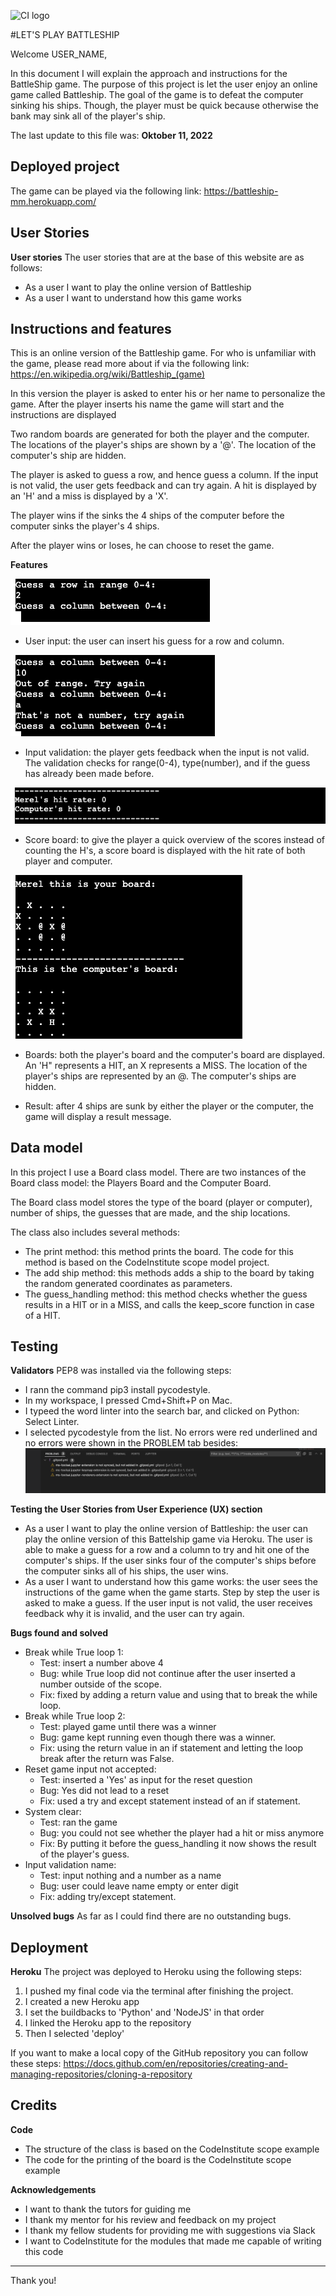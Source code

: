 ![CI logo](https://codeinstitute.s3.amazonaws.com/fullstack/ci_logo_small.png)

#LET'S PLAY BATTLESHIP

Welcome USER_NAME,

In this document I will explain the approach and instructions for the BattleShip game. The purpose of this project is let the user enjoy an online game called Battleship. The goal of the game is to defeat the computer sinking his ships. Though, the player must be quick because otherwise the bank may sink all of the player's ship. 

The last update to this file was: **Oktober 11, 2022**

## Deployed project
The game can be played via the following link: https://battleship-mm.herokuapp.com/

## User Stories
**User stories**
The user stories that are at the base of this website are as follows:

* As a user I want to play the online version of Battleship
* As a user I want to understand how this game works

## Instructions and features
This is an online version of the Battleship game. For who is unfamiliar with the game, please read more about if via the following link: https://en.wikipedia.org/wiki/Battleship_(game)

In this version the player is asked to enter his or her name to personalize the game.
After the player inserts his name the game will start and the instructions are displayed

Two random boards are generated for both the player and the computer. The locations of the player's ships are shown by a '@'.
The location of the computer's ship are hidden.

The player is asked to guess a row, and hence guess a column. If the input is not valid, the user gets feedback and can try again.
A hit is displayed by an 'H' and a miss is displayed by a 'X'.

The player wins if the sinks the 4 ships of the computer before the computer sinks the player's 4 ships. 

After the player wins or loses, he can choose to reset the game.

**Features**

![Image of user input](./assets/images/userinput.png)
* User input: the user can insert his guess for a row and column.

![Image of input validation](./assets/images/userfeedback.png)
* Input validation: the player gets feedback when the input is not valid. The validation checks for range(0-4), type(number), and if the guess has already been made before.

![Image of score board](./assets/images/scoreboard.png)
* Score board: to give the player a quick overview of the scores instead of counting the H's, a score board is displayed with the hit rate of both player and computer.

![Image of boards](./assets/images/displayboard_hitsandmisses.png)
* Boards: both the player's board and the computer's board are displayed. An 'H" represents a HIT, an X represents a MISS. The location of the player's ships are represented by an @. The computer's ships are hidden.

* Result: after 4 ships are sunk by either the player or the computer, the game will display a result message.

## Data model
In this project I use a Board class model. There are two instances of the Board class model: the Players Board and the Computer Board. 

The Board class model stores the type of the board (player or computer), number of ships, the guesses that are made, and the ship locations.

The class also includes several methods:
* The print method: this method prints the board. The code for this method is based on the CodeInstitute scope model project.
* The add ship method: this methods adds a ship to the board by taking the random generated coordinates as parameters.
* The guess_handling method: this method checks whether the guess results in a HIT or in a MISS, and calls the keep_score function in case of a HIT.


## Testing
**Validators**
PEP8 was installed via the following steps:
* I rann the command pip3 install pycodestyle.
* In my workspace, I pressed Cmd+Shift+P on Mac.
* I typeed the word linter into the search bar, and clicked on Python: Select Linter.
* I selected pycodestyle from the list.
No errors were red underlined and no errors were shown in the PROBLEM tab besides:
![Image of problem tab](./assets/images/warnings_problemtab.png)


**Testing the User Stories from User Experience (UX) section**
* As a user I want to play the online version of Battleship: the user can play the online version of this Battelship game via Heroku. The user is able to make a guess for a row and a column to try and hit one of the computer's ships. If the user sinks four of the computer's ships before the computer sinks all of his ships, the user wins.
* As a user I want to understand how this game works: the user sees the instructions of the game when the game starts. Step by step the user is asked to make a guess. If the user input is not valid, the user receives feedback why it is invalid, and the user can try again.

**Bugs found and solved**
* Break while True loop 1:
     * Test: insert a number above 4
     * Bug: while True loop did not continue after the user inserted a number outside of the scope. 
     * Fix: fixed by adding a return value and using that to break the while loop.
* Break while True loop 2:
     * Test: played game until there was a winner
     * Bug: game kept running even though there was a winner.
     * Fix: using the return value in an if statement and letting the loop break after the return was False.
* Reset game input not accepted:
     * Test: inserted a 'Yes' as input for the reset question
     * Bug: Yes did not lead to a reset
     * Fix: used a try and except statement instead of an if statement.
* System clear: 
     * Test: ran the game
     * Bug: you could not see whether the player had a hit or miss anymore
     * Fix: By putting it before the guess_handling it now shows the result of the player's guess.
* Input validation name:
     * Test: input nothing and a number as a name
     * Bug: user could leave name empty or enter digit
     * Fix: adding try/except statement.

**Unsolved bugs**
As far as I could find there are no outstanding bugs.

## Deployment
**Heroku**
The project was deployed to Heroku using the following steps:
1. I pushed my final code via the terminal after finishing the project.
2. I created a new Heroku app
3. I set the buildbacks to 'Python' and 'NodeJS' in that order
4. I linked the Heroku app to the repository
5. Then I selected 'deploy'

If you want to make a local copy of the GitHub repository you can follow these steps:
https://docs.github.com/en/repositories/creating-and-managing-repositories/cloning-a-repository

## Credits
**Code**
* The structure of the class is based on the CodeInstitute scope example
* The code for the printing of the board is the CodeInstitute scope example

**Acknowledgements**
* I want to thank the tutors for guiding me 
* I thank my mentor for his review and feedback on my project
* I thank my fellow students for providing me with suggestions via Slack
* I want to CodeInstitute for the modules that made me capable of writing this code
---

Thank you!